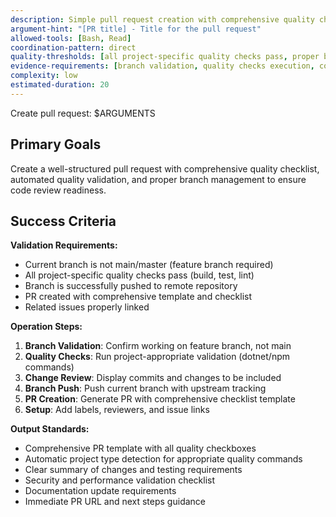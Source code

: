 ```yaml
---
description: Simple pull request creation with comprehensive quality checklist
argument-hint: "[PR title] - Title for the pull request"
allowed-tools: [Bash, Read]
coordination-pattern: direct
quality-thresholds: [all project-specific quality checks pass, proper branch management, comprehensive PR template completion]
evidence-requirements: [branch validation, quality checks execution, comprehensive PR template with checklist, related issues linking]
complexity: low
estimated-duration: 20
---
```


Create pull request: $ARGUMENTS

## Primary Goals

Create a well-structured pull request with comprehensive quality checklist, automated quality validation, and proper branch management to ensure code review readiness.

## Success Criteria

**Validation Requirements:**
- Current branch is not main/master (feature branch required)
- All project-specific quality checks pass (build, test, lint)
- Branch is successfully pushed to remote repository
- PR created with comprehensive template and checklist
- Related issues properly linked

**Operation Steps:**
1. **Branch Validation**: Confirm working on feature branch, not main
2. **Quality Checks**: Run project-appropriate validation (dotnet/npm commands)
3. **Change Review**: Display commits and changes to be included
4. **Branch Push**: Push current branch with upstream tracking
5. **PR Creation**: Generate PR with comprehensive checklist template
6. **Setup**: Add labels, reviewers, and issue links

**Output Standards:**
- Comprehensive PR template with all quality checkboxes
- Automatic project type detection for appropriate quality commands
- Clear summary of changes and testing requirements
- Security and performance validation checklist
- Documentation update requirements
- Immediate PR URL and next steps guidance